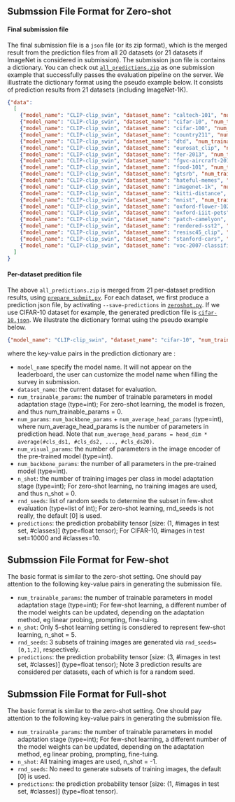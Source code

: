 
## Submssion File Format for Zero-shot

#### Final submission file
The final submission file is a ``json`` file (or its zip format), which is the merged result from the prediction files from all 20 datasets (or 21 datasets if ImageNet is considered in submission). The submission json file is contains a dictionary. You can check out [``all_predictions.zip``](https://cvinthewildeus.blob.core.windows.net/datasets/submission_files/all_predictions_klite_gpt3.zip) as one submission example that successfully passes the evaluation pipeline on the server. We illustrate the dictionary format using the pseudo example below.
It consists of prediction results from 21 datasets (including ImageNet-1K).
```json
{"data": 
  [
    {"model_name": "CLIP-clip_swin", "dataset_name": "caltech-101", "num_trainable_params": 0.0, "num_params": 150695609, "num_visual_params": 86743224, "num_backbone_params": 150695609, "n_shot": 0, "rnd_seeds": [0], "predictions": "prediction probability tensor [size: (1, 6084, 102)]"}, 
    {"model_name": "CLIP-clip_swin", "dataset_name": "cifar-10", "num_trainable_params": 0.0, "num_params": 150695609, "num_visual_params": 86743224, "num_backbone_params": 150695609, "n_shot": 0, "rnd_seeds": [0], "predictions": "prediction probability tensor [size: (1, 10000, 10)]"}, 
    {"model_name": "CLIP-clip_swin", "dataset_name": "cifar-100", "num_trainable_params": 0.0, "num_params": 150695609, "num_visual_params": 86743224, "num_backbone_params": 150695609, "n_shot": 0, "rnd_seeds": [0], "predictions": "prediction probability tensor [size: (1, 10000, 100)]"}, 
    {"model_name": "CLIP-clip_swin", "dataset_name": "country211", "num_trainable_params": 0.0, "num_params": 150695609, "num_visual_params": 86743224, "num_backbone_params": 150695609, "n_shot": 0, "rnd_seeds": [0], "predictions": "prediction probability tensor [size: (1, 21100, 211)]"},
    {"model_name": "CLIP-clip_swin", "dataset_name": "dtd", "num_trainable_params": 0.0, "num_params": 150695609, "num_visual_params": 86743224, "num_backbone_params": 150695609, "n_shot": 0, "rnd_seeds": [0], "predictions": "prediction probability tensor [size: (1, 1880, 47)]"},
    {"model_name": "CLIP-clip_swin", "dataset_name": "eurosat_clip", "num_trainable_params": 0.0, "num_params": 150695609, "num_visual_params": 86743224, "num_backbone_params": 150695609, "n_shot": 0, "rnd_seeds": [0], "predictions": "prediction probability tensor [size: (1, 5000, 10)]"},
    {"model_name": "CLIP-clip_swin", "dataset_name": "fer-2013", "num_trainable_params": 0.0, "num_params": 150695609, "num_visual_params": 86743224, "num_backbone_params": 150695609, "n_shot": 0, "rnd_seeds": [0], "predictions": "prediction probability tensor [size: (1, 3589, 7)]"}, 
    {"model_name": "CLIP-clip_swin", "dataset_name": "fgvc-aircraft-2013b-variants102", "num_trainable_params": 0.0, "num_params": 150695609, "num_visual_params": 86743224, "num_backbone_params": 150695609, "n_shot": 0, "rnd_seeds": [0], "predictions": "prediction probability tensor [size: (1, 3333, 100)]"}, 
    {"model_name": "CLIP-clip_swin", "dataset_name": "food-101", "num_trainable_params": 0.0, "num_params": 150695609, "num_visual_params": 86743224, "num_backbone_params": 150695609, "n_shot": 0, "rnd_seeds": [0], "predictions": "prediction probability tensor [size: (1, 25250, 101)]"}, 
    {"model_name": "CLIP-clip_swin", "dataset_name": "gtsrb", "num_trainable_params": 0.0, "num_params": 150695609, "num_visual_params": 86743224, "num_backbone_params": 150695609, "n_shot": 0, "rnd_seeds": [0], "predictions": "prediction probability tensor [size: (1, 12630, 43)]"}, 
    {"model_name": "CLIP-clip_swin", "dataset_name": "hateful-memes", "num_trainable_params": 0.0, "num_params": 150695609, "num_visual_params": 86743224, "num_backbone_params": 150695609, "n_shot": 0, "rnd_seeds": [0], "predictions": "prediction probability tensor [size: (1, 500, 2)]"}, 
    {"model_name": "CLIP-clip_swin", "dataset_name": "imagenet-1k", "num_trainable_params": 0.0, "num_params": 150695609, "num_visual_params": 86743224, "num_backbone_params": 150695609, "n_shot": 0, "rnd_seeds": [0], "predictions": "prediction probability tensor [size: (1, 50000, 1000)]"}, 
    {"model_name": "CLIP-clip_swin", "dataset_name": "kitti-distance", "num_trainable_params": 0.0, "num_params": 150695609, "num_visual_params": 86743224, "num_backbone_params": 150695609, "n_shot": 0, "rnd_seeds": [0], "predictions": "prediction probability tensor [size: (1, 711, 4)]"}, 
    {"model_name": "CLIP-clip_swin", "dataset_name": "mnist", "num_trainable_params": 0.0, "num_params": 150695609, "num_visual_params": 86743224, "num_backbone_params": 150695609, "n_shot": 0, "rnd_seeds": [0], "predictions": "prediction probability tensor [size: (1, 10000, 10)]"}, 
    {"model_name": "CLIP-clip_swin", "dataset_name": "oxford-flower-102", "num_trainable_params": 0.0, "num_params": 150695609, "num_visual_params": 86743224, "num_backbone_params": 150695609, "n_shot": 0, "rnd_seeds": [0], "predictions": "prediction probability tensor [size: (1, 6149, 102)]"}, 
    {"model_name": "CLIP-clip_swin", "dataset_name": "oxford-iiit-pets", "num_trainable_params": 0.0, "num_params": 150695609, "num_visual_params": 86743224, "num_backbone_params": 150695609, "n_shot": 0, "rnd_seeds": [0], "predictions": "prediction probability tensor [size: (1, 3669, 37)]"}, 
    {"model_name": "CLIP-clip_swin", "dataset_name": "patch-camelyon", "num_trainable_params": 0.0, "num_params": 150695609, "num_visual_params": 86743224, "num_backbone_params": 150695609, "n_shot": 0, "rnd_seeds": [0], "predictions": "prediction probability tensor [size: (1, 32768, 2)]"}, 
    {"model_name": "CLIP-clip_swin", "dataset_name": "rendered-sst2", "num_trainable_params": 0.0, "num_params": 150695609, "num_visual_params": 86743224, "num_backbone_params": 150695609, "n_shot": 0, "rnd_seeds": [0], "predictions": "prediction probability tensor [size: (1, 1821, 2)]"}, 
    {"model_name": "CLIP-clip_swin", "dataset_name": "resisc45_clip", "num_trainable_params": 0.0, "num_params": 150695609, "num_visual_params": 86743224, "num_backbone_params": 150695609, "n_shot": 0, "rnd_seeds": [0], "predictions": "prediction probability tensor [size: (1, 25200, 45)]"}, 
    {"model_name": "CLIP-clip_swin", "dataset_name": "stanford-cars", "num_trainable_params": 0.0, "num_params": 150695609, "num_visual_params": 86743224, "num_backbone_params": 150695609, "n_shot": 0, "rnd_seeds": [0], "predictions": "prediction probability tensor [size: (1, 8041, 196)]"}, 
    {"model_name": "CLIP-clip_swin", "dataset_name": "voc-2007-classification", "num_trainable_params": 0.0, "num_params": 150695609, "num_visual_params": 86743224, "num_backbone_params": 150695609, "n_shot": 0, "rnd_seeds": [0], "predictions": "prediction probability tensor [size: (1, 4952, 20)]"}
  ]
}

```

#### Per-dataset predition file

The above ``all_predictions.zip`` is merged from 21 per-dataset predition results, using [``prepare_submit.py``](https://github.com/Computer-Vision-in-the-Wild/Elevater_Toolkit_IC/blob/main/vision_benchmark/commands/prepare_submit.py). 
For each dataset, we first produce a prediction json file, by activating ``--save-predictions`` in [``zeroshot.py``](https://github.com/Computer-Vision-in-the-Wild/Elevater_Toolkit_IC/blob/main/vision_benchmark/commands/zeroshot.py). 
If we use CIFAR-10 dataset for example, the generated prediction file is [``cifar-10.json``](https://cvinthewildeus.blob.core.windows.net/datasets/submission_files/cifar-10.json). We illustrate the dictionary format using the pseudo example below.

```json
{"model_name": "CLIP-clip_swin", "dataset_name": "cifar-10", "num_trainable_params": 0, "num_params": 150695609, "num_visual_params": 86743224, "num_backbone_params": 150695609, "n_shot": 0, "rnd_seeds": [0], "predictions": "prediction probability tensor [size: (1, 10000, 10)]"}
```

where the key-value pairs in the prediction dictionary are :

- `model_name` specify the model name. It will not appear on the leaderboard, the user can customize the model name when filling the survey in submission.
- `dataset_name`: the current dataset for evaluation.
- `num_trainable_params`: the number of trainable parameters in model adaptation stage (type=int); For zero-shot learning, the model is frozen, and thus num_trainable_params = 0.
- `num_params`: `num_backbone_params` + `num_average_head_params` (type=int), where num_average_head_params is the number of parameters in prediction head.  Note that `num_average_head_params = head_dim * average(#cls_ds1, #cls_ds2, ..., #cls_ds20)`.
- `num_visual_params`: the number of parameters in the image encoder of the pre-trained model (type=int).
- `num_backbone_params`: the number of all parameters in the pre-trained model (type=int).
- `n_shot`: the number of training images per class in model adaptation stage (type=int); For zero-shot learning, no training images are used, and thus n_shot = 0.
- `rnd_seeds`: list of random seeds to determine the subset in few-shot evaluation (type=list of int); For zero-shot learning, rnd_seeds is not really, the default [0] is used.
- `predictions`: the prediction probability tensor [size: (1, #images in test set, #classes)] (type=float tensor); For CIFAR-10, #images in test set=10000 and #classes=10.

## Submssion File Format for Few-shot

The basic format is similar to the zero-shot setting. One should pay attention to the following key-value pairs in generating the submission file.

- `num_trainable_params`: the number of trainable parameters in model adaptation stage (type=int); For few-shot learning, a different number of the model weights can be updated, depending on the adaptation method, eg linear probing, prompting, fine-tuing.
- `n_shot`: Only 5-shot learning setting is consdiered to represent few-shot learning, n_shot = 5.
- `rnd_seeds`:  3 subsets of training images are generated via `rnd_seeds=[0,1,2]`, respectively.
- `predictions`: the prediction probability tensor [size: (3, #images in test set, #classes)] (type=float tensor); Note 3 prediction results are considered per datasets, each of which is for a random seed.

## Submssion File Format for Full-shot

The basic format is similar to the zero-shot setting. One should pay attention to the following key-value pairs in generating the submission file.

- `num_trainable_params`: the number of trainable parameters in model adaptation stage (type=int); For few-shot learning, a different number of the model weights can be updated, depending on the adaptation method, eg linear probing, prompting, fine-tuing.
- `n_shot`: All training images are used, n_shot = -1.
- `rnd_seeds`:  No need to generate subsets of training images, the default [0] is used.
- `predictions`: the prediction probability tensor [size: (1, #images in test set, #classes)] (type=float tensor).
